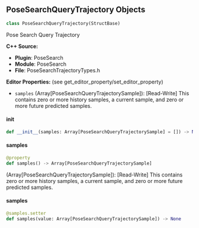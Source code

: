 ## PoseSearchQueryTrajectory Objects

```python
class PoseSearchQueryTrajectory(StructBase)
```

Pose Search Query Trajectory

**C++ Source:**

- **Plugin**: PoseSearch
- **Module**: PoseSearch
- **File**: PoseSearchTrajectoryTypes.h

**Editor Properties:** (see get_editor_property/set_editor_property)

- ``samples`` (Array[PoseSearchQueryTrajectorySample]):  [Read-Write] This contains zero or more history samples, a current sample, and zero or more future predicted samples.

<a id="unreal.PoseSearchQueryTrajectory.__init__"></a>

#### __init__

```python
def __init__(samples: Array[PoseSearchQueryTrajectorySample] = []) -> None
```

<a id="unreal.PoseSearchQueryTrajectory.samples"></a>

#### samples

```python
@property
def samples() -> Array[PoseSearchQueryTrajectorySample]
```

(Array[PoseSearchQueryTrajectorySample]):  [Read-Write] This contains zero or more history samples, a current sample, and zero or more future predicted samples.

<a id="unreal.PoseSearchQueryTrajectory.samples"></a>

#### samples

```python
@samples.setter
def samples(value: Array[PoseSearchQueryTrajectorySample]) -> None
```

<a id="unreal.AnimNode_MotionMatching"></a>